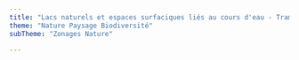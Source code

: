 ```yaml
---
title: "Lacs naturels et espaces surfaciques liés au cours d'eau - Trame verte et bleue - SRADDET Auvergne-Rhône-Alpes"
theme: "Nature Paysage Biodiversité"
subTheme: "Zonages Nature"

---
```

